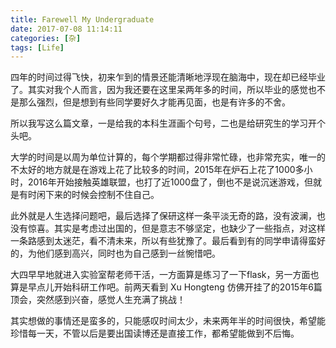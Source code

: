 ```yaml
---
title: Farewell My Undergraduate
date: 2017-07-08 11:14:11
categories: [杂]
tags: [Life]
---
```


四年的时间过得飞快，初来乍到的情景还能清晰地浮现在脑海中，现在却已经毕业了。其实对我个人而言，因为我还要在这里呆两年多的时间，所以毕业的感觉也不是那么强烈，但是想到有些同学要好久才能再见面，也是有许多的不舍。

所以我写这么篇文章，一是给我的本科生涯画个句号，二也是给研究生的学习开个头吧。

<!-- more -->

大学的时间是以周为单位计算的，每个学期都过得非常忙碌，也非常充实，唯一的不太好的地方就是在游戏上花了比较多的时间，2015年在炉石上花了1000多小时，2016年开始接触英雄联盟，也打了近1000盘了，倒也不是说沉迷游戏，但就是有时闲下来的时候会控制不住自己。

此外就是人生选择问题吧，最后选择了保研这样一条平淡无奇的路，没有波澜，也没有惊喜。其实是考虑过出国的，但是意志不够坚定，也缺少了一些指点，对这样一条路感到太迷茫，看不清未来，所以有些犹豫了。最后看到有的同学申请得蛮好的，为他们感到高兴，同时也为自己感到一丝惋惜吧。

大四早早地就进入实验室帮老师干活，一方面算是练习了一下flask，另一方面也算是早点儿开始科研工作吧。前两天看到 Xu Hongteng 仿佛开挂了的2015年6篇顶会，突然感到兴奋，感觉人生充满了挑战！

其实想做的事情还是蛮多的，只能感叹时间太少，未来两年半的时间很快，希望能珍惜每一天，不管以后是要出国读博还是直接工作，都希望能做到不后悔。